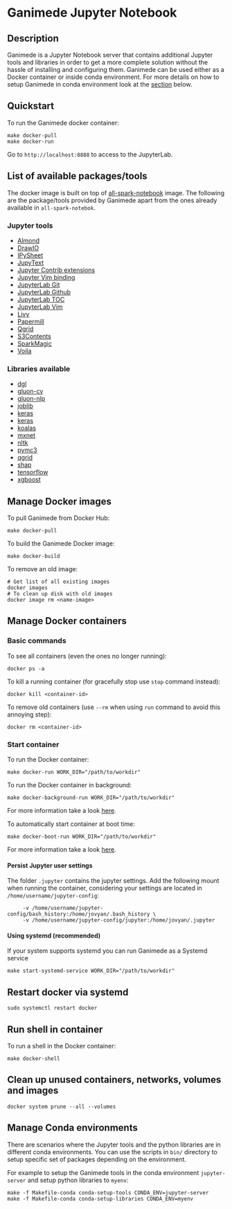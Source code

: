 # Ganimede Jupyter Notebook

## Description

Ganimede is a Jupyter Notebook server that contains additional Jupyter
tools and libraries in order to get a more complete solution without
the hassle of installing and configuring them.
Ganimede can be used either as a Docker container or inside conda environment.
For more details on how to setup Ganimede in conda environment look at the
[section](#manage-conda-environments) below.

## Quickstart

To run the Ganimede docker container:

```
make docker-pull
make docker-run
```

Go to `http://localhost:8888` to access to the JupyterLab.

## List of available packages/tools

The docker image is built on top of
[all-spark-notebook](https://github.com/jupyter/docker-stacks) image.
The following are the package/tools provided by Ganimede apart from the ones already
available in `all-spark-notebok`.

### Jupyter tools

- [Almond](https://almond.sh/)
- [DrawIO](https://github.com/QuantStack/jupyterlab-drawio)
- [IPySheet](https://github.com/QuantStack/ipysheet)
- [JupyText](https://github.com/mwouts/jupytext)
- [Jupyter Contrib extensions](https://github.com/ipython-contrib/jupyter_contrib_nbextensions)
- [Jupyter Vim binding](https://github.com/lambdalisue/jupyter-vim-binding)
- [JupyterLab Git](https://github.com/jupyterlab/jupyterlab-git)
- [JupyterLab Github](https://github.com/jupyterlab/jupyterlab-github)
- [JupyterLab TOC](https://github.com/jupyterlab/jupyterlab-toc)
- [JupyterLab Vim](https://github.com/jwkvam/jupyterlab-vim)
- [Livy](https://livy.apache.org/)
- [Papermill](https://github.com/nteract/papermill)
- [Qgrid](https://github.com/quantopian/qgrid)
- [S3Contents](https://github.com/danielfrg/s3contents)
- [SparkMagic](https://github.com/jupyter-incubator/sparkmagic)
- [Voila](https://github.com/voila-dashboards/voila)

### Libraries available

- [dgl](https://www.dgl.ai/pages/start.html)
- [gluon-cv](https://gluon-cv.mxnet.io/)
- [gluon-nlp](https://gluon-nlp.mxnet.io/)
- [joblib](https://joblib.readthedocs.io/en/latest/)
- [keras](https://keras.io/)
- [keras](https://keras.io/)
- [koalas](https://github.com/databricks/koalas)
- [mxnet](https://mxnet.apache.org/)
- [nltk](https://www.nltk.org/)
- [pymc3](https://docs.pymc.io/)
- [qgrid](https://github.com/quantopian/qgrid)
- [shap](https://github.com/slundberg/shap)
- [tensorflow](https://www.tensorflow.org/)
- [xgboost](https://xgboost.ai/)

## Manage Docker images

To pull Ganimede from Docker Hub:
```
make docker-pull
```

To build the Ganimede Docker image:
```
make docker-build
```

To remove an old image:

```
# Get list of all existing images
docker images
# To clean up disk with old images
docker image rm <name-image>
```

## Manage Docker containers

### Basic commands
To see all containers (even the ones no longer running):
```
docker ps -a
```

To kill a running container (for gracefully stop use `stop` command instead):
```
docker kill <container-id>
```

To remove old containers (use `--rm` when using `run` command to avoid this annoying step):
```
docker rm <container-id>
```

### Start container

To run the Docker container:
```
make docker-run WORK_DIR="/path/to/workdir"
```

To run the Docker container in background:
```
make docker-background-run WORK_DIR="/path/to/workdir"
```

For more information take a look [here](https://jupyter-docker-stacks.readthedocs.io/en/latest/using/running.html).

To automatically start container at boot time:
```
make docker-boot-run WORK_DIR="/path/to/workdir"
```

For more information take a look [here](https://docs.docker.com/config/containers/start-containers-automatically/).

#### Persist Jupyter user settings

The folder `.jupyter` contains the jupyter settings.
Add the following mount when running the container, considering your settings
are located in `/home/username/jupyter-config`:
```
     -v /home/username/jupyter-config/bash_history:/home/jovyan/.bash_history \
     -v /home/username/jupyter-config/jupyter:/home/jovyan/.jupyter
```

#### Using systemd (recommended)

If your system supports systemd you can run Ganimede as a Systemd service

```
make start-systemd-service WORK_DIR="/path/to/workdir"
```

## Restart docker via systemd

```
sudo systemctl restart docker
```

## Run shell in container

To run a shell in the Docker container:
```
make docker-shell
```

## Clean up unused containers, networks, volumes and images

```
docker system prune --all --volumes
```

## Manage Conda environments

There are scenarios where the Jupyter tools and the python libraries are in
different conda environments. You can use the scripts in `bin/` directory to
setup specific set of packages depending on the environment.

For example to setup the Ganimede tools in the conda environment
`jupyter-server` and setup python libraries to `myenv`:

```
make -f Makefile-conda conda-setup-tools CONDA_ENV=jupyter-server
make -f Makefile-conda conda-setup-libraries CONDA_ENV=myenv
```

